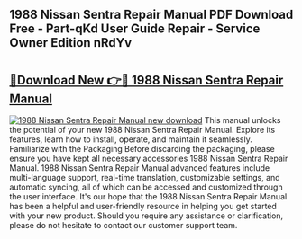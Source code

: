 ## 1988 Nissan Sentra Repair Manual PDF Download Free - Part-qKd User Guide Repair - Service Owner Edition nRdYv

# <h2><a href="http://bc48774.oget.top/?id=1988+Nissan+Sentra+Repair+Manual">🔗Download New 👉🔴 1988 Nissan Sentra Repair Manual</a></h2>

[![1988 Nissan Sentra Repair Manual new download](https://i.imgur.com/5g1atiW.png)](http://bc48774.oget.top/?id=1988+Nissan+Sentra+Repair+Manual)
This manual unlocks the potential of your new 1988 Nissan Sentra Repair Manual. Explore its features, learn how to install, operate, and maintain it seamlessly. Familiarize with the Packaging Before discarding the packaging, please ensure you have kept all necessary accessories 1988 Nissan Sentra Repair Manual. 1988 Nissan Sentra Repair Manual advanced features include multi-language support, real-time translation, customizable settings, and automatic syncing, all of which can be accessed and customized through the user interface. It's our hope that the 1988 Nissan Sentra Repair Manual has been a helpful and user-friendly resource in helping you get started with your new product. Should you require any assistance or clarification, please do not hesitate to contact our customer support team.
